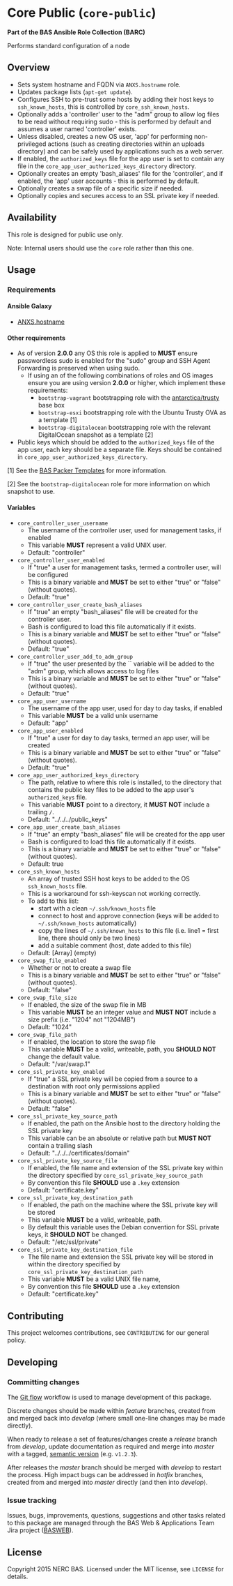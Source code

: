 # Core Public (`core-public`)

**Part of the BAS Ansible Role Collection (BARC)**

Performs standard configuration of a node

## Overview

* Sets system hostname and FQDN via `ANXS.hostname` role.
* Updates package lists (`apt-get update`).
* Configures SSH to pre-trust some hosts by adding their host keys to `ssh_known_hosts`, this is controlled by `core_ssh_known_hosts`.
* Optionally adds a 'controller' user to the "adm" group to allow log files to be read without requiring sudo - this is performed by default and assumes a user named 'controller' exists.
* Unless disabled, creates a new OS user, 'app' for performing non-privileged actions (such as creating directories within an uploads directory) and can be safely used by applications such as a web server.
* If enabled, the `authorized_keys` file for the app user is set to contain any file in the `core_app_user_authorized_keys_directory` directory.
* Optionally creates an empty 'bash_aliases' file for the 'controller', and if enabled, the 'app' user accounts - this is performed by default.
* Optionally creates a swap file of a specific size if needed.
* Optionally copies and secures access to an SSL private key if needed.

## Availability

This role is designed for public use only.

Note: Internal users should use the `core` role rather than this one.

## Usage

### Requirements

#### Ansible Galaxy

* [ANXS.hostname](https://galaxy.ansible.com/list#/roles/528)

#### Other requirements

* As of version **2.0.0** any OS this role is applied to **MUST** ensure passwordless sudo is enabled for the "sudo" group and SSH Agent Forwarding is preserved when using sudo.
    * If using an of the following combinations of roles and OS images ensure you are using version **2.0.0** or higher, which implement these requirements:
        * `bootstrap-vagrant` bootstrapping role with the [antarctica/trusty](https://atlas.hashicorp.com/antarctica/boxes/trusty) base box
        * `bootstrap-esxi` bootstrapping role with the Ubuntu Trusty OVA as a template [1]
        * `bootstrap-digitalocean` bootstrapping role with the relevant DigitalOcean snapshot as a template [2]
* Public keys which should be added to the `authorized_keys` file of the app user, each key should be a separate file. Keys should be contained in  `core_app_user_authorized_keys_directory`.

[1] See the [BAS Packer Templates](https://stash.ceh.ac.uk/projects/BASPACK/repos/packer-templates) for more information.

[2] See the `bootstrap-digitalocean` role for more information on which snapshot to use.

#### Variables

* `core_controller_user_username`
	* The username of the controller user, used for management tasks, if enabled
	* This variable **MUST** represent a valid UNIX user.
	* Default: "controller"
* `core_controller_user_enabled`
	* If "true" a user for management tasks, termed a controller user, will be configured
    * This is a binary variable and **MUST** be set to either "true" or "false" (without quotes).
	* Default: "true"
* `core_controller_user_create_bash_aliases`
    * If "true" an empty "bash_aliases" file will be created for the controller user.
    * Bash is configured to load this file automatically if it exists.
    * This is a binary variable and **MUST** be set to either "true" or "false" (without quotes).
    * Default: "true"
* `core_controller_user_add_to_adm_group`
    * If "true" the user presented by the `` variable will be added to the "adm" group, which allows access to log files
    * This is a binary variable and **MUST** be set to either "true" or "false" (without quotes).
    * Default: "true"
* `core_app_user_username`
	* The username of the app user, used for day to day tasks, if enabled
	* This variable **MUST** be a valid unix username
	* Default: "app"
* `core_app_user_enabled`
	* If "true" a user for day to day tasks, termed an app user, will be created
    * This is a binary variable and **MUST** be set to either "true" or "false" (without quotes).
	* Default: "true"
* `core_app_user_authorized_keys_directory`
    * The path, relative to where this role is installed, to the directory that contains the public key files to be added to the app user's `authorized_keys` file.
	* This variable **MUST** point to a directory, it **MUST NOT** include a trailing `/`.
	* Default: "../../../public_keys"
* `core_app_user_create_bash_aliases`
    * If "true" an empty "bash_aliases" file will be created for the app user
    * Bash is configured to load this file automatically if it exists.
    * This is a binary variable and **MUST** be set to either "true" or "false" (without quotes).
    * Default: true
* `core_ssh_known_hosts`
	* An array of trusted SSH host keys to be added to the OS `ssh_known_hosts` file.
	* This is a workaround for ssh-keyscan not working correctly.
    * To add to this list:
        * start with a clean `~/.ssh/known_hosts` file
        * connect to host and approve connection (keys will be added to `~/.ssh/known_hosts` automatically)
        * copy the lines of `~/.ssh/known_hosts` to this file (i.e. line1 = first line, there should only be two lines)
        * add a suitable comment (host, date added to this file)
    * Default: [Array]  (empty)
* `core_swap_file_enabled`
    * Whether or not to create a swap file
    * This is a binary variable and **MUST** be set to either "true" or "false" (without quotes).
    * Default: "false"
* `core_swap_file_size`
    * If enabled, the size of the swap file in MB
    * This variable **MUST** be an integer value and **MUST NOT** include a size prefix (i.e. "1204" not "1204MB")
    * Default: "1024"
* `core_swap_file_path`
    * If enabled, the location to store the swap file
    * This variable **MUST** be a valid, writeable, path, you **SHOULD NOT** change the default value.
    * Default: "/var/swap.1"
* `core_ssl_private_key_enabled`
    * If "true" a SSL private key will be copied from a source to a destination with root only permissions applied
    * This is a binary variable and **MUST** be set to either "true" or "false" (without quotes).
    * Default: "false"
* `core_ssl_private_key_source_path`
    * If enabled, the path on the Ansible host to the directory holding the SSL private key
    * This variable can be an absolute or relative path but **MUST NOT** contain a trailing slash
    * Default: "../../../certificates/domain"
* `core_ssl_private_key_source_file`
    * If enabled, the file name and extension of the SSL private key within the directory specified by `core_ssl_private_key_source_path`
    * By convention this file **SHOULD** use a `.key` extension
    * Default: "certificate.key"
* `core_ssl_private_key_destination_path`
    * If enabled, the path on the machine where the SSL private key will be stored
    * This variable **MUST** be a valid, writeable, path.
    * By default this variable uses the Debian convention for SSL private keys, it **SHOULD NOT** be changed.
    * Default: "/etc/ssl/private"
* `core_ssl_private_key_destination_file`
    * The file name and extension the SSL private key will be stored in within the directory specified by `core_ssl_private_key_destination_path`
    * This variable **MUST** be a valid UNIX file name,
    * By convention this file **SHOULD** use a `.key` extension
    * Default: "certificate.key"

## Contributing

This project welcomes contributions, see `CONTRIBUTING` for our general policy.

## Developing

### Committing changes

The [Git flow](https://www.atlassian.com/git/tutorials/comparing-workflows/gitflow-workflow/) workflow is used to manage development of this package.

Discrete changes should be made within *feature* branches, created from and merged back into *develop* (where small one-line changes may be made directly).

When ready to release a set of features/changes create a *release* branch from *develop*, update documentation as required and merge into *master* with a tagged, [semantic version](http://semver.org/) (e.g. `v1.2.3`).

After releases the *master* branch should be merged with *develop* to restart the process. High impact bugs can be addressed in *hotfix* branches, created from and merged into *master* directly (and then into *develop*).

### Issue tracking

Issues, bugs, improvements, questions, suggestions and other tasks related to this package are managed through the BAS Web & Applications Team Jira project ([BASWEB](https://jira.ceh.ac.uk/browse/BASWEB)).

## License

Copyright 2015 NERC BAS. Licensed under the MIT license, see `LICENSE` for details.
